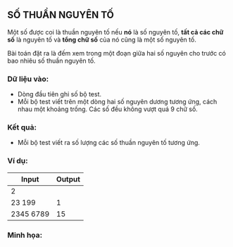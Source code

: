 ## SỐ THUẦN NGUYÊN TỐ

Một số được coi là thuần nguyên tố nếu **nó** là số nguyên tố, **tất cả các chữ số** là nguyên tố và **tổng chữ số** của nó cũng là một số nguyên tố.

Bài toán đặt ra là đếm xem trong một đoạn giữa hai số nguyên cho trước có bao nhiêu số thuần nguyên tố.

### Dữ liệu vào:

-  Dòng đầu tiên ghi số bộ test. 
-  Mỗi bộ test viết trên một dòng hai số nguyên dương tương ứng, cách nhau một khoảng trống. Các số đều không vượt quá 9 chữ số.

### Kết quả: 

- Mỗi bộ test viết ra số lượng các số thuần nguyên tố tương ứng.

### Ví dụ:

| **Input**      | **Output** |
| -------------- | ---------- |
| 2 | |
| 23 199 | 1 |
| 2345 6789 | 15 |

### Minh họa:
